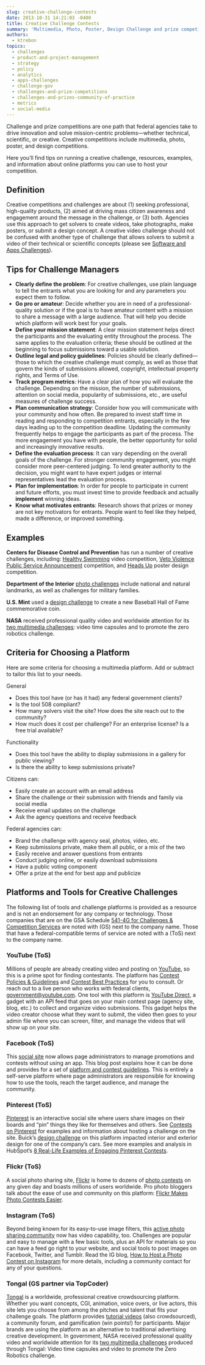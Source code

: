 ```yaml
---
slug: creative-challenge-contests
date: 2013-10-31 14:21:03 -0400
title: Creative Challenge Contests
summary: 'Multimedia, Photo, Poster, Design Challenge and prize competitions are one path that federal agencies take to drive innovation and solve mission-centric problems&mdash;whether technical, scientific, or creative. Creative competitions include multimedia, photo, poster, and design competitions. Here you’ll find tips on running a creative challenge, resources, examples, and information about online platforms you can use to'
authors:
  - ktrebon
topics:
  - challenges
  - product-and-project-management
  - strategy
  - policy
  - analytics
  - apps-challenges
  - challenge-gov
  - challenges-and-prize-competitions
  - challenges-and-prizes-community-of-practice
  - metrics
  - social-media
---
```


Challenge and prize competitions are one path that federal agencies take to drive innovation and solve mission-centric problems—whether technical, scientific, or creative. Creative competitions include multimedia, photo, poster, and design competitions. 

Here you’ll find tips on running a creative challenge, resources, examples, and information about online platforms you can use to host your competition.

## Definition

Creative competitions and challenges are about (1) seeking professional, high-quality products, (2) aimed at driving mass citizen awareness and engagement around the message in the challenge, or (3) both. Agencies use this approach to get solvers to create videos, take photographs, make posters, or submit a design concept. A creative video challenge should not be confused with another type of challenge that allows solvers to submit a video of their technical or scientific concepts (please see [Software and Apps Challenges](/2013/11/06/software-and-apps-challenges/ "Software and Apps Challenges")).

## Tips for Challenge Managers

*   **Clearly define the problem**: For creative challenges, use plain language to tell the entrants what you are looking for and any parameters you expect them to follow.
*   **Go pro or amateur**: Decide whether you are in need of a professional-quality solution or if the goal is to have amateur content with a mission to share a message with a large audience. That will help you decide which platform will work best for your goals.
*   **Define your mission statement**: A clear mission statement helps direct the participants and the evaluating entity throughout the process. The same applies to the evaluation criteria; these should be outlined at the beginning to focus submissions toward a usable solution.
*   **Outline legal and policy guidelines**: Policies should be clearly defined—those to which the creative challenge must comply, as well as those that govern the kinds of submissions allowed, copyright, intellectual property rights, and Terms of Use.
*   **Track program metrics**: Have a clear plan of how you will evaluate the challenge. Depending on the mission, the number of submissions, attention on social media, popularity of submissions, etc., are useful measures of challenge success.
*   **Plan communication strategy**: Consider how you will communicate with your community and how often. Be prepared to invest staff time in reading and responding to competition entrants, especially in the few days leading up to the competition deadline. Updating the community frequently helps to engage the participants as part of the process. The more engagement you have with people, the better opportunity for solid and increasingly innovative results.
*   **Define the evaluation process**: It can vary depending on the overall goals of the challenge. For stronger community engagement, you might consider more peer-centered judging. To lend greater authority to the decision, you might want to have expert judges or internal representatives lead the evaluation process.
*   **Plan for implementation**: In order for people to participate in current and future efforts, you must invest time to provide feedback and actually **implement** winning ideas.
*   **Know what motivates entrants**: Research shows that prizes or money are not key motivators for entrants. People want to feel like they helped, made a difference, or improved something.

## Examples

**Centers for Disease Control and Prevention** has run a number of creative challenges, including: [Healthy Swimming](http://healthyswimming.challengepost.com/) video competition, [Veto Violence Public Service Announcement](http://vetoviolence.challengepost.com/) competition, and [Heads Up](http://beheadsup.challengepost.com/) poster design competition. 

**Department of the Interior** [photo challenges](https://challenge.gov/DOI) include national and natural landmarks, as well as challenges for military families. 

**U.S. Mint** used a [design challenge](http://batterup.challengepost.com/) to create a new Baseball Hall of Fame commemorative coin. 

**NASA** received professional quality video and worldwide attention for its [two multimedia challenges](http://tongal.com/sponsor/NASA): video time capsules and to promote the zero robotics challenge.

## Criteria for Choosing a Platform

Here are some criteria for choosing a multimedia platform. Add or subtract to tailor this list to your needs. 

General

*   Does this tool have (or has it had) any federal government clients?
*   Is the tool 508 compliant?
*   How many solvers visit the site? How does the site reach out to the community?
*   How much does it cost per challenge? For an enterprise license? Is a free trial available?

Functionality

*   Does this tool have the ability to display submissions in a gallery for public viewing?
*   Is there the ability to keep submissions private?

Citizens can:

*   Easily create an account with an email address
*   Share the challenge or their submission with friends and family via social media
*   Receive email updates on the challenge
*   Ask the agency questions and receive feedback

Federal agencies can:

*   Brand the challenge with agency seal, photos, video, etc.
*   Keep submissions private, make them all public, or a mix of the two
*   Easily receive and answer questions from entrants
*   Conduct judging online, or easily download submissions
*   Have a public voting component
*   Offer a prize at the end for best app and publicize

## Platforms and Tools for Creative Challenges

The following list of tools and challenge platforms is provided as a resource and is not an endorsement for any company or technology. Those companies that are on the GSA Schedule [541-4G for Challenges & Competition Services](http://www.gsaelibrary.gsa.gov/ElibMain/sinDetails.do?scheduleNumber=541&specialItemNumber=541+4G&executeQuery=YES) are noted with (GS) next to the company name. Those that have a federal-compatible terms of service are noted with a (ToS) next to the company name.

### YouTube (ToS)

Millions of people are already creating video and posting on [YouTube](http://www.youtube.com/), so this is a prime spot for finding contestants. The platform has [Contest Policies & Guidelines](https://support.google.com/youtube/answer/1620498?hl=en&topic=1304541) and [Contest Best Practices](https://support.google.com/youtube/answer/1100988?hl=en) for you to consult. Or reach out to a live person who works with federal clients, [government@youtube.com](mailto:government@youtube.com). One tool with this platform is [YouTube Direct](https://developers.google.com/youtube/ytdirect), a gadget with an API feed that goes on your main contest page (agency site, blog, etc.) to collect and organize video submissions. This gadget helps the video creator choose what they want to submit, the video then goes to your admin file where you can screen, filter, and manage the videos that will show up on your site.

### Facebook (ToS)

This [social site](http://www.facebook.com/) now allows page administrators to manage promotions and contests without using an app. This blog post explains how it can be done and provides for a set of [platform and contest guidelines](https://fbcdn-dragon-a.akamaihd.net/hphotos-ak-ash3/851577_158705844322839_2031667568_n.pdf). This is entirely a self-serve platform where page administrators are responsible for knowing how to use the tools, reach the target audience, and manage the community.

### Pinterest (ToS)

[Pinterest](http://www.pinterest.com/) is an interactive social site where users share images on their boards and “pin” things they like for themselves and others. See [Contests on Pinterest](http://www.pinterest.com/pinchat/contests-on-pinterest/) for examples and information about hosting a challenge on the site. Buick’s [design challenge](http://blogs.forrester.com/reineke_reitsma/13-04-12-the_data_digest_the_unique_profile_of_pinterest_users) on this platform impacted interior and exterior design for one of the company’s cars. See more examples and analysis in HubSpot’s [8 Real-Life Examples of Engaging Pinterest Contests](http://blog.hubspot.com/blog/tabid/6307/bid/33845/8-Real-Life-Examples-of-Engaging-Pinterest-Contests.aspx).

### Flickr (ToS)

A social photo sharing site, [Flickr](http://www.flickr.com/) is home to dozens of [photo contests](http://www.flickr.com/search/?q=contest) on any given day and boasts millions of users worldwide. Pro photo bloggers talk about the ease of use and community on this platform: [Flickr Makes Photo Contests Easier](http://rising.blackstar.com/flickr-makes-photo-contests-easier.html).

### Instagram (ToS)

Beyond being known for its easy-to-use image filters, this [active photo sharing community](http://instagram.com/) now has video capability, too. Challenges are popular and easy to manage with a few basic tools, plus an API for materials so you can have a feed go right to your website, and social tools to post images on Facebook, Twitter, and Tumblr. Read the IG blog, [How to Host a Photo Contest on Instagram](http://blog.instagram.com/post/8758205264/how-to-host-a-photo-contest-on-instagram) for more details, including a community contact for any of your questions.

### Tongal (GS partner via TopCoder)

[Tongal](http://tongal.com/home) is a worldwide, professional creative crowdsourcing platform. Whether you want concepts, CGI, animation, voice overs, or live actors, this site lets you choose from among the pitches and talent that fits your challenge goals. The platform provides [tutorial videos](http://tongal.com/dev/watchTutorial.html?id=1015) (also crowdsourced), a community forum, and gamification (win points!) for participants. Major brands are using the platform as an alternative to traditional advertising creative development. In government, NASA received professional quality video and worldwide attention for its [two multimedia challenges](http://tongal.com/sponsor/NASA) produced through Tongal: Video time capsules and video to promote the Zero Robotics challenge.

